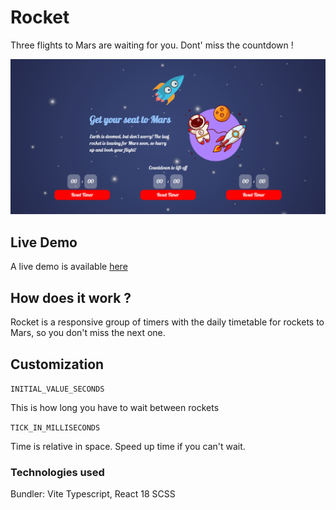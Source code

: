 # Rocket

Three flights to Mars are waiting for you. Dont' miss the countdown !

![](public/screenshot.png)

## Live Demo

A live demo is available [here](https://rocket-kappa.vercel.app/)

## How does it work ?

Rocket is a responsive group of timers with the daily timetable for rockets to Mars, so you don't miss the next one.

## Customization

`INITIAL_VALUE_SECONDS`

This is how long you have to wait between rockets

`TICK_IN_MILLISECONDS`

Time is relative in space. Speed up time if you can't wait.

### Technologies used

Bundler: Vite
Typescript, React 18
SCSS